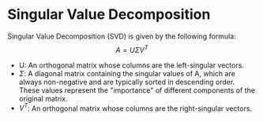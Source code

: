 # Singular Value Decomposition

Singular Value Decomposition (SVD) is given by the following formula:
$$
A = U \Sigma V^T
$$

- U: An orthogonal matrix whose columns are the left-singular vectors.
- $\Sigma$: A diagonal matrix containing the singular values of A, which are always non-negative and are typically sorted in descending order. These values represent the "importance" of different components of the original matrix.
- $V^T$: An orthogonal matrix whose columns are the right-singular vectors.
